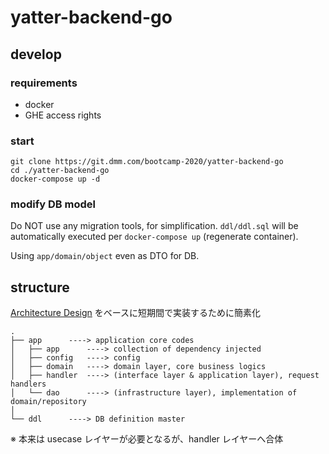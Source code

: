 # yatter-backend-go
<!--
[![CircleCI](https://cci.dmm.com/gh/bootcamp-2020/yatter-backend-go.svg?style=svg)](https://cci.dmm.com/gh/bootcamp-2020/yatter-backend-go)
-->

## develop
### requirements
* docker
* GHE access rights

### start
```
git clone https://git.dmm.com/bootcamp-2020/yatter-backend-go
cd ./yatter-backend-go
docker-compose up -d
```

### modify DB model
Do NOT use any migration tools, for simplification.
`ddl/ddl.sql` will be automatically executed per `docker-compose up` (regenerate container).

Using `app/domain/object` even as DTO for DB.


## structure
[Architecture Design](https://git.dmm.com/cto-tech//wiki/Architecture-design) をベースに短期間で実装するために簡素化

```
.
├── app      ----> application core codes
│   ├── app      ----> collection of dependency injected
│   ├── config   ----> config
│   ├── domain   ----> domain layer, core business logics
│   ├── handler  ----> (interface layer & application layer), request handlers
│   └── dao      ----> (infrastructure layer), implementation of domain/repository
│
└── ddl      ----> DB definition master
```

※ 本来は usecase レイヤーが必要となるが、handler レイヤーへ合体

